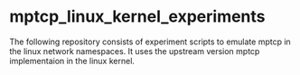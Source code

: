 # mptcp_linux_kernel_experiments
The following repository consists of experiment scripts to emulate mptcp in the linux network namespaces. It uses the upstream version mptcp implementaion in the linux kernel.
